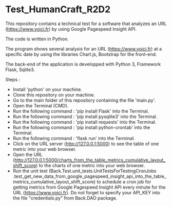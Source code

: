 # Test_HumanCraft_R2D2
This repository contains a technical test for a software that analyzes an URL (https://www.voici.fr) by using Google 
Pagespeed Insight API.

The code is written in Python.

The program shows several analysis for an URL (https://www.voici.fr) at a specific date by using the libraries 
Chart.js, Bootstrap for the front-end.

The back-end of the application is developped with Python 3, Framework Flask, Sqlite3.

Steps :
- Install 'python' on your machine.
- Clone this repository on your machine.
- Go to the main folder of this repository containing the file 'main.py'.
- Open the Terminal (CMD).
- Run the following command : 'pip install Flask' into the Terminal.
- Run the following command : 'pip install pysqlite3' into the Terminal.
- Run the following command : 'pip install requests' into the Terminal.
- Run the following command : 'pip install python-crontab' into the Terminal.
- Run the following command : 'flask run' into the Terminal.
- Click on the URL server (http://127.0.0.1:5000) to see the table of one metric into your web browser.
- Open the URL (http://127.0.0.1:5000/charts_from_the_table_metrics_cumulative_layout_shift_score) to the charts of one 
metric into your web browser.
- Run the unit test (Back.Test.unit_tests.UnitTestsForTestingCronJobs
.test_get_new_data_from_google_pagespeed_insight_api_into_the_table_metrics_cumulative_layout_shift_score) 
to schedule a cron job for getting metrics from Google Pagespeed Insight API every minute 
for the URL (https://www.voici.fr). Do not forget to specify your API_KEY into the file "credentials.py" from Back.DAO 
package.
